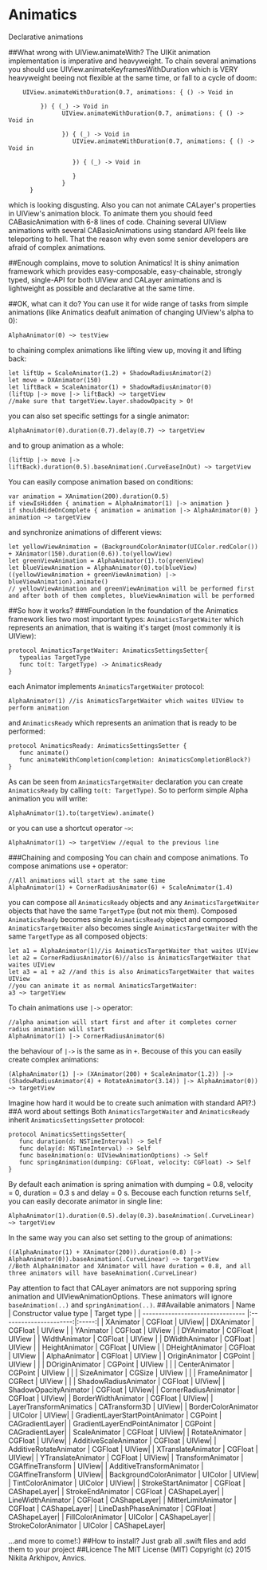 # Animatics
Declarative animations

##What wrong with UIView.animateWith?
The UIKit animation implementation is imperative and heavyweight. To chain several animations you should use UIView.animateKeyframesWithDuration which is VERY heavyweight beeing not flexible at the same time, or fall to a cycle of doom:
```
    UIView.animateWithDuration(0.7, animations: { () -> Void in
         
         }) { (_) -> Void in
               UIView.animateWithDuration(0.7, animations: { () -> Void in
               
               }) { (_) -> Void in
                  UIView.animateWithDuration(0.7, animations: { () -> Void in
                     
                  }) { (_) -> Void in
                        
                  }
               }
      }
```
which is looking disgusting.
Also you can not animate CALayer's properties in UIView's animation block. To animate them you should feed CABasicAnimation with 6-8 lines of code. 
Chaining several UIView animations with several CABasicAnimations using standard API feels like teleporting to hell. 
That the reason why even some senior developers are afraid of complex animations.

##Enough complains, move to solution
Animatics! It is shiny animation framework which provides easy-composable, easy-chainable, strongly typed, single-API for both UIView and CALayer animations and is lightweight as possible and declarative at the same time.

##OK, what can it do?
You can use it for wide range of tasks from simple animations (like Animatics deafult animation of changing UIView's alpha to 0):
```
AlphaAnimator(0) ~> testView
```
to chaining complex animations like lifting view up, moving it and lifting back:
```
let liftUp = ScaleAnimator(1.2) + ShadowRadiusAnimator(2)
let move = DXAnimator(150)
let liftBack = ScaleAnimator(1) + ShadowRadiusAnimator(0)
(liftUp |-> move |-> liftBack) ~> targetView
//make sure that targetView.layer.shadowOpacity > 0!
```
you can also set specific settings for a single animator:
```
AlphaAnimator(0).duration(0.7).delay(0.7) ~> targetView
```
and to group animation as a whole:
```
(liftUp |-> move |-> liftBack).duration(0.5).baseAnimation(.CurveEaseInOut) ~> targetView
```
You can easily compose animation based on conditions:
```
var animation = XAnimation(200).duration(0.5)
if viewIsHidden { animation = AlphaAnimator(1) |-> animation }
if shouldHideOnComplete { animation = animation |-> AlphaAnimator(0) }
animation ~> targetView
```
and synchronize animations of different views:
```
let yellowViewAnimation = (BackgroundColorAnimator(UIColor.redColor()) + XAnimator(150).duration(0.6)).to(yellowView)
let greenViewAnimation = AlphaAnimator(1).to(greenView)
let blueViewAnimation = AlphaAnimator(0).to(blueView)
((yellowViewAnimation + greenViewAnimation) |-> blueViewAnimation).animate() 
// yellowViewAnimation and greenViewAnimation will be performed first and after both of them completes, blueViewAnimation will be performed
```

##So how it works?
###Foundation
In the foundation of the Animatics framework lies two most important types: `AnimaticsTargetWaiter` which represents an animation, that is waiting it's target (most commonly it is UIView):
```
protocol AnimaticsTargetWaiter: AnimaticsSettingsSetter{
   typealias TargetType
   func to(t: TargetType) -> AnimaticsReady
}
```
each Animator implements `AnimaticsTargetWaiter` protocol:
```
AlphaAnimator(1) //is AnimaticsTargetWaiter which waites UIView to perform animation
```
and `AnimaticsReady` which represents an animation that is ready to be performed:
```
protocol AnimaticsReady: AnimaticsSettingsSetter {
   func animate()
   func animateWithCompletion(completion: AnimaticsCompletionBlock?)
}
```
As can be seen from `AnimaticsTargetWaiter` declaration you can create `AnimaticsReady` by calling `to(t: TargetType)`. So to perform simple Alpha animation you will write:
```
AlphaAnimator(1).to(targetView).animate()
```
or you can use a shortcut operator `~>`:
```
AlphaAnimator(1) ~> targetView //equal to the previous line
```
###Chaining and composing
You can chain and compose animations. To compose animations use `+` operator:
```
//All animations will start at the same time
AlphaAnimator(1) + CornerRadiusAnimator(6) + ScaleAnimator(1.4)
```
you can compose all `AnimaticsReady` objects and any `AnimaticsTargetWaiter` objects that have the same `TargetType` (but not mix them). Composed `AnimaticsReady` becomes single `AnimaticsReady` object and composed `AnimaticsTargetWaiter` also becomes single `AnimaticsTargetWaiter` with the same `TargetType` as all composed objects:
```
let a1 = AlphaAnimator(1)//is AnimaticsTargetWaiter that waites UIView
let a2 = CornerRadiusAnimator(6)//also is AnimaticsTargetWaiter that waites UIView
let a3 = a1 + a2 //and this is also AnimaticsTargetWaiter that waites UIView
//you can animate it as normal AnimaticsTargetWaiter:
a3 ~> targetView
```
To chain animations use `|->` operator:
```
//alpha animation will start first and after it completes corner radius animation will start
AlphaAnimator(1) |-> CornerRadiusAnimator(6)
```
the behaviour of `|->` is the same as in `+`. Becouse of this you can easily create complex animations:
```
(AlphaAnimator(1) |-> (XAnimator(200) + ScaleAnimator(1.2)) |-> (ShadowRadiusAnimator(4) + RotateAnimator(3.14)) |-> AlphaAnimator(0)) ~> targetView
```
Imagine how hard it would be to create such animation with standard API?:)
##A word about settings
Both `AnimaticsTargetWaiter` and `AnimaticsReady` inherit `AnimaticsSettingsSetter` protocol:
```
protocol AnimaticsSettingsSetter{
   func duration(d: NSTimeInterval) -> Self
   func delay(d: NSTimeInterval) -> Self
   func baseAnimation(o: UIViewAnimationOptions) -> Self
   func springAnimation(dumping: CGFloat, velocity: CGFloat) -> Self
}
```
By default each animation is spring animation with dumping = 0.8, velocity = 0, duration = 0.3 s and delay = 0 s. Becouse each function returns `Self`, you can easily decorate animator in single line:
```
AlphaAnimator(1).duration(0.5).delay(0.3).baseAnimation(.CurveLinear) ~> targetView
```
In the same way you can also set setting to the group of animations:
```
((AlphaAnimator(1) + XAnimator(200)).duration(0.8) |-> AlphaAnimator(0)).baseAnimation(.CurveLinear) ~> targetView
//Both AlphaAnimator and XAnimator will have duration = 0.8, and all three animators will have baseAnimation(.CurveLinear)
```
Pay attention to fact that CALayer animators are not supporing spring animation and UIViewAnimationOptions. These animators will ignore `baseAnimation(..)` and `springAnimation(..)`.
##Available animators
| Name                             | Constructor value type | Target type |
| -------------------------------- |:----------------------:|:-----:|
| XAnimator              | CGFloat                | UIView| 
| DXAnimator     | CGFloat      |   UIView |
| YAnimator  | CGFloat     |    UIView | 
| DYAnimator  | CGFloat   |    UIView |
| WidthAnimator  | CGFloat      |    UIView |
| DWidthAnimator  | CGFloat      |    UIView |
| HeightAnimator  | CGFloat      |    UIView |
| DHeightAnimator  | CGFloat      |    UIView |
| AlphaAnimator  | CGFloat      |    UIView |
| OriginAnimator  | CGPoint      |    UIView | |
| DOriginAnimator  | CGPoint      |    UIView | |
| CenterAnimator  | CGPoint      |    UIView | |
| SizeAnimator  | CGSize      |    UIView | |
| FrameAnimator  | CGRect      |    UIView | |
| ShadowRadiusAnimator   | CGFloat                | UIView| 
| ShadowOpacityAnimator  | CGFloat                | UIView| 
| CornerRadiusAnimator              | CGFloat                | UIView| 
| BorderWidthAnimator              | CGFloat                | UIView| 
| LayerTransformAnimatics              | CATransform3D                | UIView| 
| BorderColorAnimator              | UIColor                | UIView| 
| GradientLayerStartPointAnimator              | CGPoint                | CAGradientLayer| 
| GradientLayerEndPointAnimator              | CGPoint                | CAGradientLayer| 
| ScaleAnimator              | CGFloat                | UIView| 
| RotateAnimator              | CGFloat                | UIView| 
| AdditiveScaleAnimator              | CGFloat                | UIView| 
| AdditiveRotateAnimator              | CGFloat                | UIView| 
| XTranslateAnimator              | CGFloat                | UIView| 
| YTranslateAnimator              | CGFloat                | UIView| 
| TransformAnimator              | CGAffineTransform                | UIView| 
| AdditiveTransformAnimator              | CGAffineTransform                | UIView| 
| BackgroundColorAnimator              | UIColor                | UIView| 
| TintColorAnimator              | UIColor                | UIView| 
| StrokeStartAnimator              | CGFloat                | CAShapeLayer| 
| StrokeEndAnimator              | CGFloat                | CAShapeLayer| 
| LineWidthAnimator              | CGFloat                | CAShapeLayer| 
| MitterLimitAnimator              | CGFloat                | CAShapeLayer| 
| LineDashPhaseAnimator              | CGFloat                | CAShapeLayer| 
| FillColorAnimator              | UIColor                | CAShapeLayer| 
| StrokeColorAnimator              | UIColor                | CAShapeLayer| 


...and more to come!:)
##How to install?
Just grab all .swift files and add them to your project
##Licence
The MIT License (MIT)
Copyright (c) 2015 Nikita Arkhipov, Anvics.


